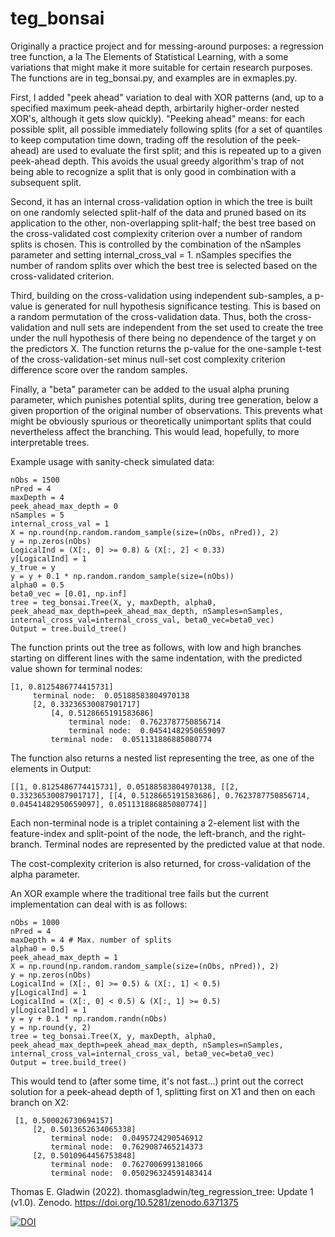 # teg_bonsai

Originally a practice project and for messing-around purposes: a regression tree function, a la The Elements of Statistical Learning, with a some variations that might make it more suitable for certain research purposes. The functions are in teg_bonsai.py, and examples are in exmaples.py.

First, I added "peek ahead" variation to deal with XOR patterns (and, up to a specified maximum peek-ahead depth, arbirtarily higher-order nested XOR's, although it gets slow quickly). "Peeking ahead" means: for each possible split, all possible immediately following splits (for a set of quantiles to keep computation time down, trading off the resolution of the peek-ahead) are used to evaluate the first split; and this is repeated up to a given peek-ahead depth. This avoids the usual greedy algorithm's trap of not being able to recognize a split that is only good in combination with a subsequent split.

Second, it has an internal cross-validation option in which the tree is built on one randomly selected split-half of the data and pruned based on its application to the other, non-overlapping split-half; the best tree based on the cross-validated cost complexity criterion over a number of random splits is chosen. This is controlled by the combination of the nSamples parameter and setting internal_cross_val = 1. nSamples specifies the number of random splits over which the best tree is selected based on the cross-validated criterion.

Third, building on the cross-validation using independent sub-samples, a p-value is generated for null hypothesis significance testing. This is based on a random permutation of the cross-validation data. Thus, both the cross-validation and null sets are independent from the set used to create the tree under the null hypothesis of there being no dependence of the target y on the predictors X. The function returns the p-value for the one-sample t-test of the cross-validation-set minus null-set cost complexity criterion difference score over the random samples.

Finally, a "beta" parameter can be added to the usual alpha pruning parameter, which punishes potential splits, during tree generation, below a given proportion of the original number of observations. This prevents what might be obviously spurious or theoretically unimportant splits that could nevertheless affect the branching. This would lead, hopefully, to more interpretable trees.

Example usage with sanity-check simulated data:
```
nObs = 1500
nPred = 4
maxDepth = 4
peek_ahead_max_depth = 0
nSamples = 5
internal_cross_val = 1
X = np.round(np.random.random_sample(size=(nObs, nPred)), 2)
y = np.zeros(nObs)
LogicalInd = (X[:, 0] >= 0.8) & (X[:, 2] < 0.33)
y[LogicalInd] = 1
y_true = y
y = y + 0.1 * np.random.random_sample(size=(nObs))
alpha0 = 0.5
beta0_vec = [0.01, np.inf]
tree = teg_bonsai.Tree(X, y, maxDepth, alpha0, peek_ahead_max_depth=peek_ahead_max_depth, nSamples=nSamples, internal_cross_val=internal_cross_val, beta0_vec=beta0_vec)
Output = tree.build_tree()
```
The function prints out the tree as follows, with low and high branches starting on different lines with the same indentation, with the predicted value shown for terminal nodes:

```
[1, 0.8125486774415731]
	 terminal node:  0.05188583804970138
	 [2, 0.33236530087901717]
		 [4, 0.5128665191583686]
			 terminal node:  0.7623787750856714
			 terminal node:  0.04541482950659097
		 terminal node:  0.051131886885080774
```

The function also returns a nested list representing the tree, as one of the elements in Output:

`[[1, 0.8125486774415731], 0.05188583804970138, [[2, 0.33236530087901717], [[4, 0.5128665191583686], 0.7623787750856714, 0.04541482950659097], 0.051131886885080774]]`

Each non-terminal node is a triplet containing a 2-element list with the feature-index and split-point of the node, the left-branch, and the right-branch. Terminal nodes are represented by the predicted value at that node.

The cost-complexity criterion is also returned, for cross-validation of the alpha parameter.

An XOR example where the traditional tree fails but the current implementation can deal with is as follows:

```
nObs = 1000
nPred = 4
maxDepth = 4 # Max. number of splits
alpha0 = 0.5
peek_ahead_max_depth = 1
X = np.round(np.random.random_sample(size=(nObs, nPred)), 2)
y = np.zeros(nObs)
LogicalInd = (X[:, 0] >= 0.5) & (X[:, 1] < 0.5)
y[LogicalInd] = 1
LogicalInd = (X[:, 0] < 0.5) & (X[:, 1] >= 0.5)
y[LogicalInd] = 1
y = y + 0.1 * np.random.randn(nObs)
y = np.round(y, 2)
tree = teg_bonsai.Tree(X, y, maxDepth, alpha0, peek_ahead_max_depth=peek_ahead_max_depth, nSamples=nSamples, internal_cross_val=internal_cross_val, beta0_vec=beta0_vec)
Output = tree.build_tree()
```

This would tend to  (after some time, it's not fast...) print out the correct solution for a peek-ahead depth of 1, splitting first on X1 and then on each branch on X2:

```
 [1, 0.500026730694157]
	 [2, 0.5013652634065338]
		 terminal node:  0.0495724290546912
		 terminal node:  0.7629087465214373
	 [2, 0.5010964456753848]
		 terminal node:  0.7627006991381066
		 terminal node:  0.050296324591483414
```

Thomas E. Gladwin (2022). thomasgladwin/teg_regression_tree: Update 1 (v1.0). Zenodo. https://doi.org/10.5281/zenodo.6371375


[![DOI](https://zenodo.org/badge/DOI/10.5281/zenodo.6371375.svg)](https://doi.org/10.5281/zenodo.6371375)

